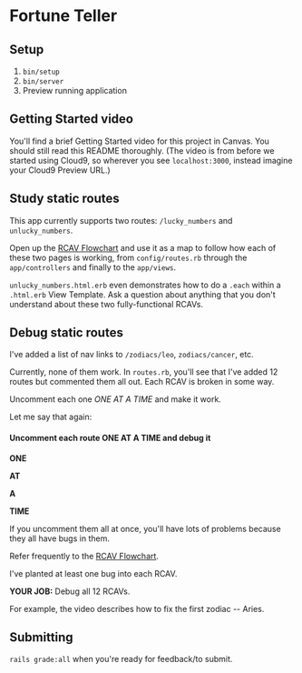 # Fortune Teller

## Setup

 1. `bin/setup`
 1. `bin/server`
 1. Preview running application

## Getting Started video

You'll find a brief Getting Started video for this project in Canvas. You should still read this README thoroughly. (The video is from before we started using Cloud9, so wherever you see `localhost:3000`, instead imagine your Cloud9 Preview URL.)

## Study static routes

This app currently supports two routes: `/lucky_numbers` and `unlucky_numbers`.

Open up the [RCAV Flowchart](https://guides.firstdraft.com/rcav-flowchart.html) and use it as a map to follow how each of these two pages is working, from `config/routes.rb` through the `app/controllers` and finally to the `app/views`.

`unlucky_numbers.html.erb` even demonstrates how to do a `.each` within a `.html.erb` View Template. Ask a question about anything that you don't understand about these two fully-functional RCAVs.

## Debug static routes

I've added a list of nav links to `/zodiacs/leo`, `zodiacs/cancer`, etc.

Currently, none of them work. In `routes.rb`, you'll see that I've added 12 routes but commented them all out. Each RCAV is broken in some way.

Uncomment each one *ONE AT A TIME* and make it work.

Let me say that again:

#### Uncomment each route ONE AT A TIME and debug it

**ONE**

**AT**

**A**

**TIME**

If you uncomment them all at once, you'll have lots of problems because they all have bugs in them.

Refer frequently to the [RCAV Flowchart](https://guides.firstdraft.com/rcav-flowchart.html).

I've planted at least one bug into each RCAV.

**YOUR JOB:** Debug all 12 RCAVs.

For example, the video describes how to fix the first zodiac -- Aries.

## Submitting

`rails grade:all` when you're ready for feedback/to submit.

